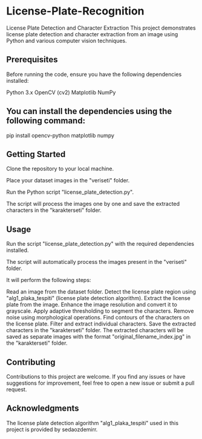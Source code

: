 

# License-Plate-Recognition
License Plate Detection and Character Extraction
This project demonstrates license plate detection and character extraction from an image using Python and various computer vision techniques.


## Prerequisites
Before running the code, ensure you have the following dependencies installed:

Python 3.x
OpenCV (cv2)
Matplotlib
NumPy
## You can install the dependencies using the following command:
pip install opencv-python matplotlib numpy

## Getting Started
Clone the repository to your local machine.

Place your dataset images in the "veriseti" folder.

Run the Python script "license_plate_detection.py".

The script will process the images one by one and save the extracted characters in the "karakterseti" folder.
## Usage
Run the script "license_plate_detection.py" with the required dependencies installed.

The script will automatically process the images present in the "veriseti" folder.

It will perform the following steps:

Read an image from the dataset folder.
Detect the license plate region using "alg1_plaka_tespiti" (license plate detection algorithm).
Extract the license plate from the image.
Enhance the image resolution and convert it to grayscale.
Apply adaptive thresholding to segment the characters.
Remove noise using morphological operations.
Find contours of the characters on the license plate.
Filter and extract individual characters.
Save the extracted characters in the "karakterseti" folder.
The extracted characters will be saved as separate images with the format "original_filename_index.jpg" in the "karakterseti" folder.
## Contributing
Contributions to this project are welcome. If you find any issues or have suggestions for improvement, feel free to open a new issue or submit a pull request.
## Acknowledgments
The license plate detection algorithm "alg1_plaka_tespiti" used in this project is provided by sedaozdemirr.